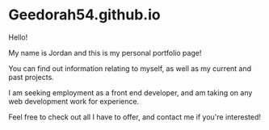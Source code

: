 # Geedorah54.github.io

Hello!

My name is Jordan and this is my personal portfolio page!

You can find out information relating to myself, as well as my current and past projects.

I am seeking employment as a front end developer, and am taking on any web development work for experience.

Feel free to check out all I have to offer, and contact me if you're interested!
